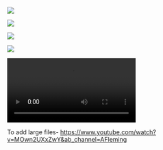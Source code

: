 ![](https://i.imgur.com/FUzHyRh.jpeg)


![](https://i.imgur.com/EVZIP7x.jpeg)


![](https://i.imgur.com/iXZm8Gm.jpeg)


![](https://i.imgur.com/nYa4YOd.jpeg)


<video src="https://github.com/rayaan95958/SMART-WATER-TAP/assets/75304646/4c859f2e-03e3-4c5e-95c1-c3970c96c1b8"></video>


To add large files- https://www.youtube.com/watch?v=MOwn2UXxZwY&ab_channel=AFleming
